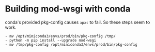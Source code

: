 # Building mod-wsgi with conda

conda's provided pkg-config causes `apxs` to fail.  So these steps seem to work.

    - mv /opt/miniconda3/envs/prod/bin/pkg-config /tmp/
    - python -m pip install --upgrade mod-wsgi
    - mv /tmp/pkg-config /opt/miniconda3/envs/prod/bin/pkg-config
